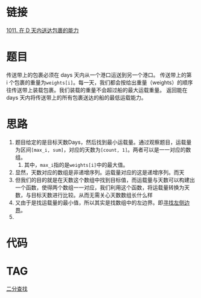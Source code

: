 # 链接

[1011. 在 D 天内送达包裹的能力](https://leetcode.cn/problems/capacity-to-ship-packages-within-d-days/)
# 题目

传送带上的包裹必须在 days 天内从一个港口运送到另一个港口。
传送带上的第 i 个包裹的重量为`weights[i]`。每一天，我们都会按给出重量（weights）的顺序往传送带上装载包裹。我们装载的重量不会超过船的最大运载重量。
返回能在 days 天内将传送带上的所有包裹送达的船的最低运载能力。

# 思路

1. 题目给定的是目标天数Days，然后找到最小运载量。通过观察题目，运载量为区间`[max_i, sum]`，对应的天数为`[count, 1]`。两者可以是一一对应的数组。
	1. 其中，`max_i`指的是`weights[i]`中的最大值。
2. 显然，天数对应的数组是非递增序列。运载量对应的这是递增序列。而天
3. 但我们的目的就是在天数这个数组中找到目标值，而运载量与天数可以构建出一个函数，使得两个数组一一对应，我们利用这个函数，将运载量转换为天数，与目标天数进行比较。从而无需关心天数数组长什么样
4. 又由于是找运载量的最小值，所以其实是找数组中的左边界。即[寻找左侧边界](二分查找.md#寻找左侧边界)。
5. 
# 代码

# TAG
[二分查找](二分查找.md)